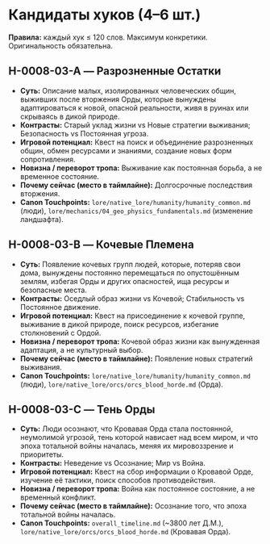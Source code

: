 # Кандидаты хуков (4–6 шт.)

**Правила:** каждый хук ≤ 120 слов. Максимум конкретики. Оригинальность обязательна.

## H-0008-03-A — Разрозненные Остатки
- **Суть:** Описание малых, изолированных человеческих общин, выживших после вторжения Орды, которые вынуждены адаптироваться к новой, опасной реальности, живя в руинах или скрываясь в дикой природе.
- **Контрасты:** Старый уклад жизни vs Новые стратегии выживания; Безопасность vs Постоянная угроза.
- **Игровой потенциал:** Квест на поиск и объединение разрозненных общин, обмен ресурсами и знаниями, создание новых форм сопротивления.
- **Новизна / переворот тропа:** Выживание как постоянная борьба, а не временное состояние.
- **Почему сейчас (место в таймлайне):** Долгосрочные последствия вторжения.
- **Canon Touchpoints:** `lore/native_lore/humanity/humanity_common.md` (люди), `lore/mechanics/04_geo_physics_fundamentals.md` (изменение ландшафта).

## H-0008-03-B — Кочевые Племена
- **Суть:** Появление кочевых групп людей, которые, потеряв свои дома, вынуждены постоянно перемещаться по опустошённым землям, избегая Орды и других опасностей, ища ресурсы и безопасные места.
- **Контрасты:** Оседлый образ жизни vs Кочевой; Стабильность vs Постоянное движение.
- **Игровой потенциал:** Квест на присоединение к кочевой группе, выживание в дикой природе, поиск ресурсов, избегание столкновений с Ордой.
- **Новизна / переворот тропа:** Кочевой образ жизни как вынужденная адаптация, а не культурный выбор.
- **Почему сейчас (место в таймлайне):** Появление новых стратегий выживания.
- **Canon Touchpoints:** `lore/native_lore/humanity/humanity_common.md` (люди), `lore/native_lore/orcs/orcs_blood_horde.md` (Орда).

## H-0008-03-C — Тень Орды
- **Суть:** Люди осознают, что Кровавая Орда стала постоянной, неумолимой угрозой, тень которой нависает над всем миром, и что эпоха тотальной войны началась, меняя их мировоззрение и приоритеты.
- **Контрасты:** Неведение vs Осознание; Мир vs Война.
- **Игровой потенциал:** Квест на сбор информации о Кровавой Орде, изучение её тактики, поиск способов противодействия.
- **Новизна / переворот тропа:** Война как постоянное состояние, а не временный конфликт.
- **Почему сейчас (место в таймлайне):** Осознание того, что эпоха тотальной войны началась.
- **Canon Touchpoints:** `overall_timeline.md` (~3800 лет Д.М.), `lore/native_lore/orcs/orcs_blood_horde.md` (Кровавая Орда).
